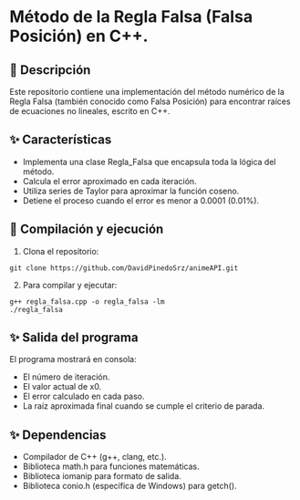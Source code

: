 # Método de la Regla Falsa (Falsa Posición) en C++.

## 📌 Descripción

Este repositorio contiene una implementación del método numérico de la Regla Falsa (también conocido como Falsa Posición) para encontrar raíces de ecuaciones no lineales, escrito en C++.

## ✨ Características

- Implementa una clase Regla_Falsa que encapsula toda la lógica del método.
- Calcula el error aproximado en cada iteración.
- Utiliza series de Taylor para aproximar la función coseno.
- Detiene el proceso cuando el error es menor a 0.0001 (0.01%).

## 🚀 Compilación y ejecución

1. Clona el repositorio:

```
git clone https://github.com/DavidPinedoSrz/animeAPI.git
```

2. Para compilar y ejecutar:

```
g++ regla_falsa.cpp -o regla_falsa -lm
./regla_falsa
```

## ✨ Salida del programa

El programa mostrará en consola:

- El número de iteración.
- El valor actual de x0.
- El error calculado en cada paso.
- La raíz aproximada final cuando se cumple el criterio de parada.

## ✨ Dependencias

- Compilador de C++ (g++, clang, etc.).
- Biblioteca math.h para funciones matemáticas.
- Biblioteca iomanip para formato de salida.
- Biblioteca conio.h (específica de Windows) para getch().
